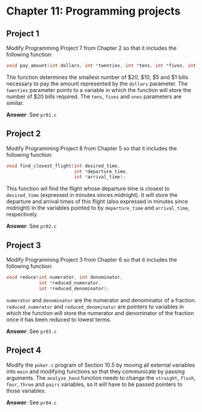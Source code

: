 # Chapter 11: Programming projects

## Project 1
Modify Programming Project 7 from Chapter 2 so that it includes the following function:
```c
void pay_amount(int dollars, int *twenties, int *tens, int *fives, int *ones);
```

The function determines the smallest number of $20, $10, $5 and $1 bills necessary to pay the amount represented by the `dollars` parameter. The `twenties` parameter points to a variable in which the function will store the number of $20 bills required. The `tens`, `fives` and `ones` parameters are similar.

**Answer**: See `pr01.c`

## Project 2
Modify Programming Project 8 from Chapter 5 so that it includes the following function:
```c
void find_closest_flight(int desired_time, 
                         int *departure_time, 
                         int *arrival_time);
```

This function wil find the flight whose departure time is closest to `desired_time` (expressed in minutes sinces midnight). It will store the departure and arrival times of this flight (also expressed in minutes since midnight) in the variables pointed to by `departure_time` and `arrival_time`, respectively.

**Answer**: See `pr02.c`

## Project 3
Modify Programming Project 3 from Chapter 6 so that it includes the following function:
```c
void reduce(int numerator, int denominator,
            int *reduced_numerator,
            int *reduced_denominator);
```

`numerator` and `denominator` are the numerator and denominator of a fraction. `reduced_numerator` and `reduced_denominator` are pointers to variables in which the function will store the numerator and denominator of the fraction once it has been reduced to lowest terms.

**Answer**: See `pr03.c`

## Project 4
Modify the `poker.c` program of Section 10.5 by moving all external variables into `main` and modifying functions so that they communicate by passing arguments. The `analyze_hand` function needs to change the `straight`, `flush`, `four`, `three` and `pairs` variables, so it will have to be passed pointers to those variables.

**Answer**: See `pr04.c`
